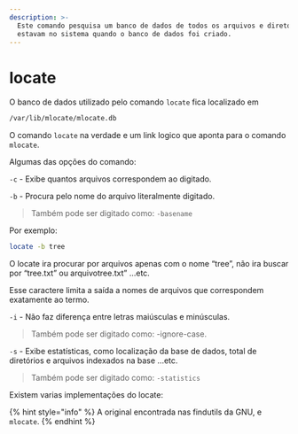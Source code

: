 ```yaml
---
description: >-
  Este comando pesquisa um banco de dados de todos os arquivos e diretórios que
  estavam no sistema quando o banco de dados foi criado.
---
```


# locate

O banco de dados utilizado pelo comando `locate` fica localizado em

```bash
/var/lib/mlocate/mlocate.db
```

O comando `locate` na verdade e um link logico que aponta para o comando `mlocate`.&#x20;

Algumas das opções do comando:&#x20;

`-c` - Exibe quantos arquivos correspondem ao digitado.&#x20;

`-b` - Procura pelo nome do arquivo literalmente digitado.&#x20;

> Também pode ser digitado como: `-basename`

Por exemplo:&#x20;

```bash
locate -b tree
```

O locate ira procurar por arquivos apenas com o nome “tree”, não ira buscar por “tree.txt” ou arquivotree.txt” ...etc.&#x20;

Esse caractere limita a saída a nomes de arquivos que correspondem exatamente ao termo.&#x20;

`-i` - Não faz diferença entre letras maiúsculas e minúsculas.

> Também pode ser digitado como: -ignore-case.

`-s` - Exibe estatísticas, como localização da base de dados, total de diretórios e arquivos indexados na base ...etc.&#x20;

> Também pode ser digitado como: `-statistics`

Existem varias implementações do locate:&#x20;

{% hint style="info" %}
A original encontrada nas findutils da GNU, e `mlocate`.
{% endhint %}
